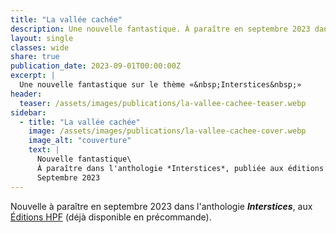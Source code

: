 ```yaml
---
title: "La vallée cachée"
description: Une nouvelle fantastique. À paraître en septembre 2023 dans l'anthologie Interstices, aux Éditions HPF.
layout: single
classes: wide
share: true
publication_date: 2023-09-01T00:00:00Z
excerpt: |
  Une nouvelle fantastique sur le thème «&nbsp;Interstices&nbsp;»
header:
  teaser: /assets/images/publications/la-vallee-cachee-teaser.webp
sidebar:
  - title: "La vallée cachée"
    image: /assets/images/publications/la-vallee-cachee-cover.webp
    image_alt: "couverture"
    text: |
      Nouvelle fantastique\
      À paraître dans l'anthologie *Interstices*, publiée aux éditions HPF\
      Septembre 2023
---
```


Nouvelle à paraître en septembre 2023 dans l'anthologie ***Interstices***, aux <a href="https://herosdepapierfroisse.fr/editionshpf/nos-livres/interstices/" target="_blank">Éditions HPF</a> (déjà disponible en précommande).
